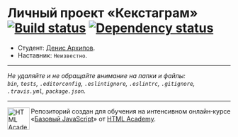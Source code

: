 # Личный проект «Кекстаграм» [![Build status][travis-image]][travis-url] [![Dependency status][dependency-image]][dependency-url]

* Студент: [Денис Архипов](https://up.htmlacademy.ru/javascript/8/user/293495).
* Наставник: `Неизвестно`.

---

_Не удаляйте и не обращайте внимание на папки и файлы:_<br>
_`bin`, `tests`, `.editorconfig`, `.eslintignore`, `.eslintrc`, `.gitignore`, `.travis.yml`, `package.json`._

---

<a href="https://htmlacademy.ru/intensive/javascript"><img align="left" width="50" height="50" title="HTML Academy" src="https://up.htmlacademy.ru/static/img/intensive/javascript/logo-for-github.svg"></a>

Репозиторий создан для обучения на интенсивном онлайн‑курсе «[Базовый JavaScript](https://htmlacademy.ru/intensive/javascript)» от [HTML Academy](https://htmlacademy.ru).

[travis-image]: https://travis-ci.org/htmlacademy-javascript/293495-kekstagram.svg?branch=master
[travis-url]: https://travis-ci.org/htmlacademy-javascript/293495-kekstagram
[dependency-image]: https://david-dm.org/htmlacademy-javascript/293495-kekstagram.svg?style=flat-square
[dependency-url]: https://david-dm.org/htmlacademy-javascript/293495-kekstagram
